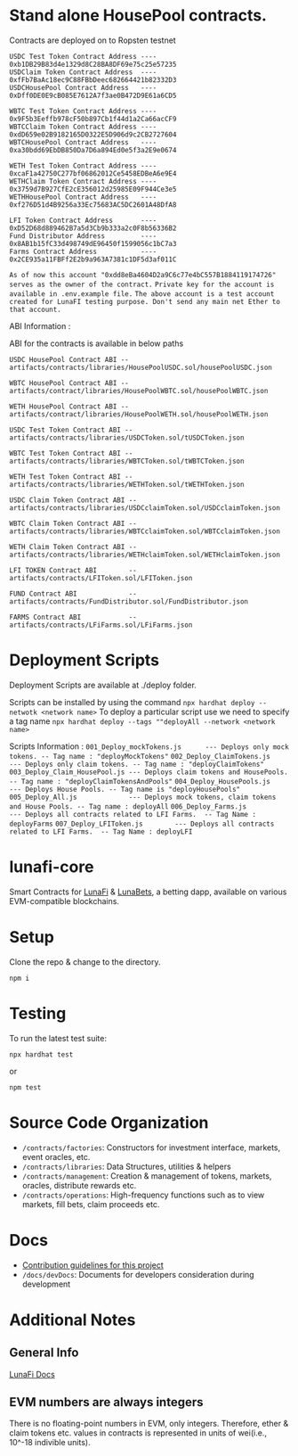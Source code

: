 # Stand alone HousePool contracts.

Contracts are deployed on to Ropsten testnet 

`USDC Test Token Contract Address ---- 0xb1DB29B83d4e1329d8C28BA8DF69e75c25e57235` <br />
`USDClaim Token Contract Address  ---- 0xfFb7BaAc18ec9C88FBbDeec682664421b82332D3` <br />
`USDCHousePool Contract Address   ---- 0xDff0DE0E9cB085E7612A7f3ae0B472D9E61a6CD5` <br />

`WBTC Test Token Contract Address ---- 0x9F5b3Eeffb978cF50b897Cb1f44d1a2Ca66acCF9` <br />
`WBTCClaim Token Contract Address ---- 0xdD659e02B9182165D0322E5D906d9c2CB2727604` <br />
`WBTCHousePool Contract Address   ---- 0xa30bdd69EbDB850Da7D6a894Ed0e5f3a2E9e0674` <br />

`WETH Test Token Contract Address ---- 0xcaF1a42750C277bf06862012Ce5458EDBeA6e9E4` <br />
`WETHClaim Token Contract Address ---- 0x3759d7B927CfE2cE356012d25985E09F944Ce3e5` <br />
`WETHHousePool Contract Address   ---- 0xf276D51d4B9256a33Ec75683AC5DC2601A48DfA8` <br />

`LFI Token Contract Address       ---- 0xD52D68d889462B7a5d3Cb9b333a2c0F8b56336B2` <br />
`Fund Distributor Address         ---- 0x8AB1b15fC33d498749dE96450f1599056c1bC7a3` <br />
`Farms Contract Address           ---- 0x2CE935a11FBFf2E2b9a963A7381c1DF5d3af011C` <br />

`As of now this account "0xdd8eBa4604D2a9C6c77e4bC557B1884119174726" serves as the owner of the contract.`
`Private key for the account is available in .env.example file.`
`The above account is a test account created for LunaFI testing purpose. Don't send any main net Ether to that account.`


ABI  Information : <br />

ABI for the contracts is available in below paths <br />

`USDC HousePool Contract ABI -- artifacts/contracts/libraries/HousePoolUSDC.sol/housePoolUSDC.json` <br />

`WBTC HousePool Contract ABI -- artifacts/contract/libraries/HousePoolWBTC.sol/housePoolWBTC.json` <br />

`WETH HousePool Contract ABI -- artifacts/contract/libraries/HousePoolWETH.sol/housePoolWETH.json` <br />

`USDC Test Token Contract ABI -- artifacts/contracts/libraries/USDCToken.sol/tUSDCToken.json` <br />

`WBTC Test Token Contract ABI -- artifacts/contracts/libraries/WBTCToken.sol/tWBTCToken.json` <br />

`WETH Test Token Contract ABI -- artifacts/contracts/libraries/WETHToken.sol/tWETHToken.json` <br />

`USDC Claim Token Contract ABI -- artifacts/contracts/libraries/USDCclaimToken.sol/USDCclaimToken.json` <br />

`WBTC Claim Token Contract ABI -- artifacts/contracts/libraries/WBTCclaimToken.sol/WBTCclaimToken.json` <br />

`WETH Claim Token Contract ABI -- artifacts/contracts/libraries/WETHclaimToken.sol/WETHclaimToken.json` <br />

`LFI TOKEN Contract ABI        -- artifacts/contracts/LFIToken.sol/LFIToken.json` <br />

`FUND Contract ABI             -- artifacts/contracts/FundDistributor.sol/FundDistributor.json` <br />

`FARMS Contract ABI            -- artifacts/contracts/LFiFarms.sol/LFiFarms.json` <br />




# Deployment Scripts
Deployment Scripts are available at ./deploy folder.

 Scripts can be installed by using the command  `npx hardhat deploy --netwotk <network name>`
 To deploy a particular script use  we need to specify a tag name `npx hardhat deploy --tags ""deployAll --network <network name>`

Scripts Information :
    `001_Deploy_mockTokens.js      --- Deploys only mock tokens. -- Tag name : "deployMockTokens"`
    `002_Deploy_ClaimTokens.js     --- Deploys only claim tokens. -- Tag name : "deployClaimTokens"`
    `003_Deploy_Claim_HousePool.js --- Deploys claim tokens and HousePools. -- Tag name : "deployClaimTokensAndPools"`
    `004_Deploy_HousePools.js      --- Deploys House Pools. -- Tag name is "deployHousePools"`
    `005_Deploy_All.js             --- Deploys mock tokens, claim tokens and House Pools. -- Tag name : deployAll`
    `006_Deploy_Farms.js           --- Deploys all contracts related to LFI Farms.  -- Tag Name : deployFarms`
    `007_Deploy_LFIToken.js        --- Deploys all contracts related to LFI Farms.  -- Tag Name : deployLFI`

# lunafi-core
Smart Contracts for [LunaFi](#) & [LunaBets](https://lunabets.io/), a betting dapp, available on various EVM-compatible blockchains.

# Setup
Clone the repo & change to the directory.

```
npm i
```

# Testing
To run the latest test suite:

```npx hardhat test```

or

```npm test```

# Source Code Organization
- `/contracts/factories`: Constructors for investment interface, markets, event oracles, etc.
- `/contracts/libraries`: Data Structures, utilities & helpers
- `/contracts/management`: Creation & management of tokens, markets, oracles, distribute rewards etc.
- `/contracts/operations`: High-frequency functions such as to view markets, fill bets, claim proceeds etc.

# Docs
- [Contribution guidelines for this project](docs/CONTRIBUTING.md)
- `/docs/devDocs`: Documents for developers consideration during development

# Additional Notes
## General Info
[LunaFi Docs](https;//docs.lunafi.io/)

## EVM numbers are always integers
There is no floating-point numbers in EVM, only integers. Therefore, ether & claim tokens etc. values in contracts is represented in units of wei(i.e., 10^-18 indivible units).

